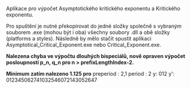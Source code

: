 Aplikace pro výpočet Asymptotického kritického exponentu a Kritického exponentu.

Pro spuštění je nutné překopírovat do jedné složky společně s vybraným souborem .exe (mohou být i oba) všechny soubory .dll a obě složky (platforms a styles). Následně by mělo stačit spustit aplikaci Asymptotical_Critical_Exponent.exe nebo Critical_Exponent.exe. 

**Nalezena chyba ve výpočtu dlouhých bispeciálů, nově opraven výpočet posloupností p_n, q_n pro n > prefixLengthIndex-2.**

**Minimum zatím nalezeno 1.125 pro** 
preperiod : 2,1
period : 2
y: 012
y': 012345062741032546072143052647
